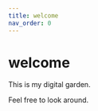 ```yaml
---
title: welcome
nav_order: 0
---
```




# welcome

This is my digital garden.

Feel free to look around.
